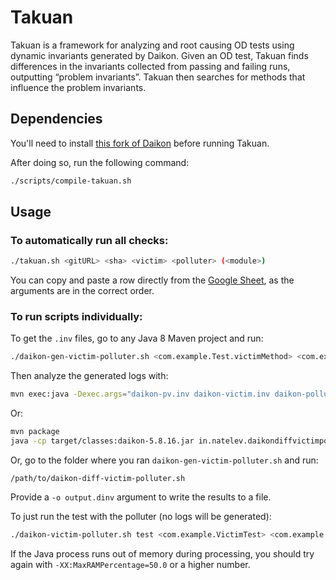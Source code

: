 # Takuan

Takuan is a framework for analyzing and root causing OD tests using dynamic invariants generated by Daikon. Given an OD test, Takuan finds differences in the invariants collected from passing and failing runs, outputting “problem invariants”. Takuan then searches for methods that influence the problem invariants.

## Dependencies

You'll need to install [this fork of Daikon](https://github.com/NateLevin1/daikon) before running Takuan.

After doing so, run the following command:
```bash
./scripts/compile-takuan.sh
```

## Usage

### To automatically run all checks:

```bash
./takuan.sh <gitURL> <sha> <victim> <polluter> (<module>)
```

You can copy and paste a row directly from the [Google Sheet](https://docs.google.com/spreadsheets/d/1Tkg9yvKD8nxoVhpNpWQA5fjRyAEUNW_WbWeprmI4asE/edit#gid=0), as the arguments are in the correct order.

### To run scripts individually:

To get the `.inv` files, go to any Java 8 Maven project and run:

```bash
./daikon-gen-victim-polluter.sh <com.example.Test.victimMethod> <com.example.Test.polluterMethod>
```

Then analyze the generated logs with:

```bash
mvn exec:java -Dexec.args="daikon-pv.inv daikon-victim.inv daikon-polluter.inv"
```

Or:

```bash
mvn package
java -cp target/classes:daikon-5.8.16.jar in.natelev.daikondiffvictimpolluter.DaikonDiffVictimPolluter daikon-pv.inv daikon-victim.inv daikon-polluter.inv
```

Or, go to the folder where you ran `daikon-gen-victim-polluter.sh` and run:

```
/path/to/daikon-diff-victim-polluter.sh
```

Provide a `-o output.dinv` argument to write the results to a file.

To just run the test with the polluter (no logs will be generated):

```bash
./daikon-victim-polluter.sh test <com.example.VictimTest> <com.example.PolluterTest>
```

If the Java process runs out of memory during processing, you should try again with `-XX:MaxRAMPercentage=50.0` or a higher number.
